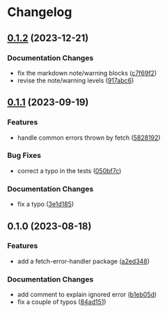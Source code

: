 # Changelog

## [0.1.2](https://github.com/Financial-Times/dotcom-reliability-kit/compare/fetch-error-handler-v0.1.1...fetch-error-handler-v0.1.2) (2023-12-21)


### Documentation Changes

* fix the markdown note/warning blocks ([c7f69f2](https://github.com/Financial-Times/dotcom-reliability-kit/commit/c7f69f20a8b000f4a40c4cd25be23fcee2ecd85d))
* revise the note/warning levels ([917abc6](https://github.com/Financial-Times/dotcom-reliability-kit/commit/917abc60a0891f3a9110bafca96fe924a5b76a80))

## [0.1.1](https://github.com/Financial-Times/dotcom-reliability-kit/compare/fetch-error-handler-v0.1.0...fetch-error-handler-v0.1.1) (2023-09-19)


### Features

* handle common errors thrown by fetch ([5828192](https://github.com/Financial-Times/dotcom-reliability-kit/commit/58281920f0651cf69d4d8b742625a3224bdc8d5c))


### Bug Fixes

* correct a typo in the tests ([050bf7c](https://github.com/Financial-Times/dotcom-reliability-kit/commit/050bf7c3c7403bc50371fd321fa89296237a33e0))


### Documentation Changes

* fix a typo ([3e1d185](https://github.com/Financial-Times/dotcom-reliability-kit/commit/3e1d185df652fc757454fad5d24e4a4772a8ef4e))

## 0.1.0 (2023-08-18)


### Features

* add a fetch-error-handler package ([a2ed348](https://github.com/Financial-Times/dotcom-reliability-kit/commit/a2ed3489cbc5363e84d16b7c5b33554f837788fa))


### Documentation Changes

* add comment to explain ignored error ([b1eb05d](https://github.com/Financial-Times/dotcom-reliability-kit/commit/b1eb05d8ca1b70932ce0deef919f80d0ebc1ee2d))
* fix a couple of typos ([84ad151](https://github.com/Financial-Times/dotcom-reliability-kit/commit/84ad151a95542c5085a2c16006ecc425b500784d))
